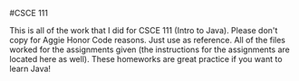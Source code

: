 #CSCE 111

This is all of the work that I did for CSCE 111 (Intro to Java). Please 
don't copy for Aggie Honor Code reasons. Just use as reference. All of the files worked for the assignments given (the instructions for the assignments are located here as well). These homeworks are great practice if you want to learn Java!
